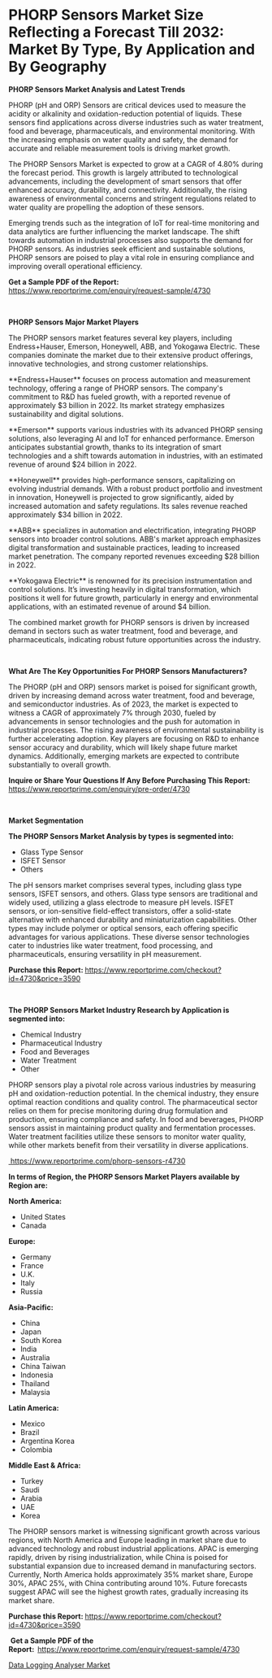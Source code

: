 <p><h1>PHORP Sensors Market Size Reflecting a Forecast Till 2032: Market By Type, By Application and By Geography</h1></p><p><strong>PHORP Sensors Market Analysis and Latest Trends</strong></p>
<p><p>PHORP (pH and ORP) Sensors are critical devices used to measure the acidity or alkalinity and oxidation-reduction potential of liquids. These sensors find applications across diverse industries such as water treatment, food and beverage, pharmaceuticals, and environmental monitoring. With the increasing emphasis on water quality and safety, the demand for accurate and reliable measurement tools is driving market growth.</p><p>The PHORP Sensors Market is expected to grow at a CAGR of 4.80% during the forecast period. This growth is largely attributed to technological advancements, including the development of smart sensors that offer enhanced accuracy, durability, and connectivity. Additionally, the rising awareness of environmental concerns and stringent regulations related to water quality are propelling the adoption of these sensors.</p><p>Emerging trends such as the integration of IoT for real-time monitoring and data analytics are further influencing the market landscape. The shift towards automation in industrial processes also supports the demand for PHORP sensors. As industries seek efficient and sustainable solutions, PHORP sensors are poised to play a vital role in ensuring compliance and improving overall operational efficiency.</p></p>
<p><strong>Get a Sample PDF of the Report:&nbsp;</strong> <a href="https://www.reportprime.com/enquiry/request-sample/4730?utm_campaign=2186&utm_medium=2&utm_source=Github&utm_content=ia&utm_term=19032025&utm_id=phorp-sensors">https://www.reportprime.com/enquiry/request-sample/4730</a></p>
<p>&nbsp;</p>
<p><strong>PHORP Sensors Major Market Players</strong></p>
<p><p>The PHORP sensors market features several key players, including Endress+Hauser, Emerson, Honeywell, ABB, and Yokogawa Electric. These companies dominate the market due to their extensive product offerings, innovative technologies, and strong customer relationships.</p><p>**Endress+Hauser** focuses on process automation and measurement technology, offering a range of PHORP sensors. The company's commitment to R&D has fueled growth, with a reported revenue of approximately $3 billion in 2022. Its market strategy emphasizes sustainability and digital solutions.</p><p>**Emerson** supports various industries with its advanced PHORP sensing solutions, also leveraging AI and IoT for enhanced performance. Emerson anticipates substantial growth, thanks to its integration of smart technologies and a shift towards automation in industries, with an estimated revenue of around $24 billion in 2022.</p><p>**Honeywell** provides high-performance sensors, capitalizing on evolving industrial demands. With a robust product portfolio and investment in innovation, Honeywell is projected to grow significantly, aided by increased automation and safety regulations. Its sales revenue reached approximately $34 billion in 2022.</p><p>**ABB** specializes in automation and electrification, integrating PHORP sensors into broader control solutions. ABB's market approach emphasizes digital transformation and sustainable practices, leading to increased market penetration. The company reported revenues exceeding $28 billion in 2022.</p><p>**Yokogawa Electric** is renowned for its precision instrumentation and control solutions. It’s investing heavily in digital transformation, which positions it well for future growth, particularly in energy and environmental applications, with an estimated revenue of around $4 billion.</p><p>The combined market growth for PHORP sensors is driven by increased demand in sectors such as water treatment, food and beverage, and pharmaceuticals, indicating robust future opportunities across the industry.</p></p>
<p>&nbsp;</p>
<p><strong>What Are The Key Opportunities For PHORP Sensors Manufacturers?</strong></p>
<p><p>The PHORP (pH and ORP) sensors market is poised for significant growth, driven by increasing demand across water treatment, food and beverage, and semiconductor industries. As of 2023, the market is expected to witness a CAGR of approximately 7% through 2030, fueled by advancements in sensor technologies and the push for automation in industrial processes. The rising awareness of environmental sustainability is further accelerating adoption. Key players are focusing on R&D to enhance sensor accuracy and durability, which will likely shape future market dynamics. Additionally, emerging markets are expected to contribute substantially to overall growth.</p></p>
<p><strong>Inquire or Share Your Questions If Any Before Purchasing This Report:</strong> <a href="https://www.reportprime.com/enquiry/pre-order/4730?utm_campaign=2186&utm_medium=2&utm_source=Github&utm_content=ia&utm_term=19032025&utm_id=phorp-sensors">https://www.reportprime.com/enquiry/pre-order/4730</a></p>
<p>&nbsp;</p>
<p><strong>Market Segmentation</strong></p>
<p><strong>The PHORP Sensors Market Analysis by types is segmented into:</strong></p>
<p><ul><li>Glass Type Sensor</li><li>ISFET Sensor</li><li>Others</li></ul></p>
<p><p>The pH sensors market comprises several types, including glass type sensors, ISFET sensors, and others. Glass type sensors are traditional and widely used, utilizing a glass electrode to measure pH levels. ISFET sensors, or ion-sensitive field-effect transistors, offer a solid-state alternative with enhanced durability and miniaturization capabilities. Other types may include polymer or optical sensors, each offering specific advantages for various applications. These diverse sensor technologies cater to industries like water treatment, food processing, and pharmaceuticals, ensuring versatility in pH measurement.</p></p>
<p><strong>Purchase this Report:&nbsp;</strong><a href="https://www.reportprime.com/checkout?id=4730&price=3590&utm_campaign=2186&utm_medium=2&utm_source=Github&utm_content=ia&utm_term=19032025&utm_id=phorp-sensors">https://www.reportprime.com/checkout?id=4730&price=3590</a></p>
<p>&nbsp;</p>
<p><strong>The PHORP Sensors Market Industry Research by Application is segmented into:</strong></p>
<p><ul><li>Chemical Industry</li><li>Pharmaceutical Industry</li><li>Food and Beverages</li><li>Water Treatment</li><li>Other</li></ul></p>
<p><p>PHORP sensors play a pivotal role across various industries by measuring pH and oxidation-reduction potential. In the chemical industry, they ensure optimal reaction conditions and quality control. The pharmaceutical sector relies on them for precise monitoring during drug formulation and production, ensuring compliance and safety. In food and beverages, PHORP sensors assist in maintaining product quality and fermentation processes. Water treatment facilities utilize these sensors to monitor water quality, while other markets benefit from their versatility in diverse applications.</p></p>
<p><a href="https://www.reportprime.com/phorp-sensors-r4730?utm_campaign=2186&utm_medium=2&utm_source=Github&utm_content=ia&utm_term=19032025&utm_id=phorp-sensors">&nbsp;https://www.reportprime.com/phorp-sensors-r4730</a></p>
<p><strong>In terms of Region, the PHORP Sensors Market Players available by Region are:</strong></p>
<p>
    <p> <strong> North America: </strong>
        <ul>
            <li>United States</li>
            <li>Canada</li>
        </ul>
        </p> 
    <p> <strong> Europe: </strong>
        <ul>
            <li>Germany</li>
            <li>France</li>
            <li>U.K.</li>
            <li>Italy</li>
            <li>Russia</li>
        </ul>
        </p> 
    <p> <strong> Asia-Pacific: </strong>
        <ul>
            <li>China</li>
            <li>Japan</li>
            <li>South Korea</li>
            <li>India</li>
            <li>Australia</li>
            <li>China Taiwan</li>
            <li>Indonesia</li>
            <li>Thailand</li>
            <li>Malaysia</li>
        </ul>
        </p> 
    <p> <strong> Latin America: </strong>
        <ul>
            <li>Mexico</li>
            <li>Brazil</li>
            <li>Argentina Korea</li>
            <li>Colombia</li>
        </ul>
        </p> 
    <p> <strong> Middle East & Africa: </strong>
        <ul>
            <li>Turkey</li>
            <li>Saudi</li>
            <li>Arabia</li>
            <li>UAE</li>
            <li>Korea</li>
        </ul>
    </p>
    </p>
<p><p>The PHORP sensors market is witnessing significant growth across various regions, with North America and Europe leading in market share due to advanced technology and robust industrial applications. APAC is emerging rapidly, driven by rising industrialization, while China is poised for substantial expansion due to increased demand in manufacturing sectors. Currently, North America holds approximately 35% market share, Europe 30%, APAC 25%, with China contributing around 10%. Future forecasts suggest APAC will see the highest growth rates, gradually increasing its market share.</p></p>
<p><strong>Purchase this Report: </strong><a href="https://www.reportprime.com/checkout?id=4730&price=3590&utm_campaign=2186&utm_medium=2&utm_source=Github&utm_content=ia&utm_term=19032025&utm_id=phorp-sensors">https://www.reportprime.com/checkout?id=4730&price=3590</a></p>
<p>&nbsp;<strong>Get a Sample PDF of the Report:&nbsp;&nbsp;</strong><a href="https://www.reportprime.com/enquiry/request-sample/4730?utm_campaign=2186&utm_medium=2&utm_source=Github&utm_content=ia&utm_term=19032025&utm_id=phorp-sensors">https://www.reportprime.com/enquiry/request-sample/4730</a></p>
<p><strong></strong></p>
<p><p><a href="https://github.com/nathandecarvalho/Market-Research-Report-List-6/blob/main/data-logging-analyser-market.md?utm_campaign=2186&utm_medium=2&utm_source=Github&utm_content=ia&utm_term=19032025&utm_id=phorp-sensors">Data Logging Analyser Market</a></p></p>